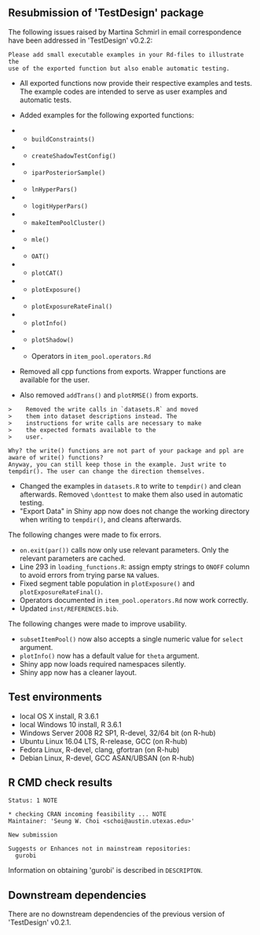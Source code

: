 ## Resubmission of 'TestDesign' package

The following issues raised by Martina Schmirl in email correspondence have been addressed in 'TestDesign' v0.2.2:

```
Please add small executable examples in your Rd-files to illustrate the 
use of the exported function but also enable automatic testing.
```

* All exported functions now provide their respective examples and tests. The example codes are intended to serve as user examples and automatic tests.
* Added examples for the following exported functions:
* * `buildConstraints()`
* * `createShadowTestConfig()`
* * `iparPosteriorSample()`
* * `lnHyperPars()`
* * `logitHyperPars()`
* * `makeItemPoolCluster()`
* * `mle()`
* * `OAT()`
* * `plotCAT()`
* * `plotExposure()`
* * `plotExposureRateFinal()`
* * `plotInfo()`
* * `plotShadow()`
* * Operators in `item_pool.operators.Rd`

* Removed all cpp functions from exports. Wrapper functions are available for the user.
* Also removed `addTrans()` and `plotRMSE()` from exports.

```
>    Removed the write calls in `datasets.R` and moved
>    them into dataset descriptions instead. The
>    instructions for write calls are necessary to make
>    the expected formats available to the
>    user.

Why? the write() functions are not part of your package and ppl are 
aware of write() functions?
Anyway, you can still keep those in the example. Just write to 
tempdir(). The user can change the direction themselves.
```

* Changed the examples in `datasets.R` to write to `tempdir()` and clean afterwards. Removed `\donttest` to make them also used in automatic testing.
* "Export Data" in Shiny app now does not change the working directory when writing to `tempdir()`, and cleans afterwards.

The following changes were made to fix errors.

* `on.exit(par())` calls now only use relevant parameters. Only the relevant parameters are cached.
* Line 293 in `loading_functions.R`: assign empty strings to `ONOFF` column to avoid errors from trying parse `NA` values.
* Fixed segment table population in  `plotExposure()` and `plotExposureRateFinal()`.
* Operators documented in `item_pool.operators.Rd` now work correctly.
* Updated `inst/REFERENCES.bib`.

The following changes were made to improve usability.

* `subsetItemPool()` now also accepts a single numeric value for `select` argument.
* `plotInfo()` now has a default value for `theta` argument.
* Shiny app now loads required namespaces silently.
* Shiny app now has a cleaner layout.

## Test environments

* local OS X install, R 3.6.1
* local Windows 10 install, R 3.6.1
* Windows Server 2008 R2 SP1, R-devel, 32/64 bit (on R-hub)
* Ubuntu Linux 16.04 LTS, R-release, GCC (on R-hub)
* Fedora Linux, R-devel, clang, gfortran (on R-hub)
* Debian Linux, R-devel, GCC ASAN/UBSAN (on R-hub)


## R CMD check results

```
Status: 1 NOTE

* checking CRAN incoming feasibility ... NOTE
Maintainer: 'Seung W. Choi <schoi@austin.utexas.edu>'
  
New submission

Suggests or Enhances not in mainstream repositories:
  gurobi
```

Information on obtaining 'gurobi' is described in `DESCRIPTON`.


## Downstream dependencies

There are no downstream dependencies of the previous version of 'TestDesign' v0.2.1.
